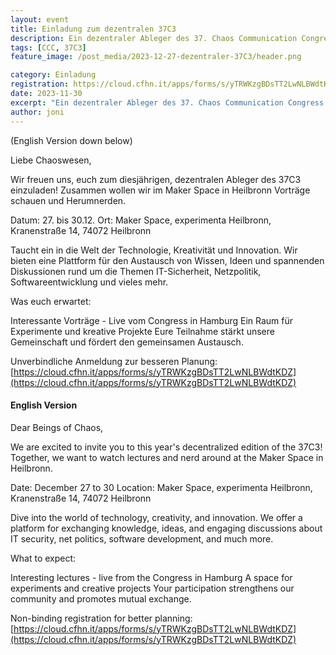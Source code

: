 ```yaml
---
layout: event
title: Einladung zum dezentralen 37C3
description: Ein dezentraler Ableger des 37. Chaos Communication Congress in Heilbronn
tags: [CCC, 37C3]
feature_image: /post_media/2023-12-27-dezentraler-37C3/header.png

category: Einladung
registration: https://cloud.cfhn.it/apps/forms/s/yTRWKzgBDsTT2LwNLBWdtKDZ
date: 2023-11-30
excerpt: "Ein dezentraler Ableger des 37. Chaos Communication Congress in Heilbronn"
author: joni
---
```

(English Version down below)

Liebe Chaoswesen,

Wir freuen uns, euch zum diesjährigen, dezentralen Ableger des 37C3 einzuladen! Zusammen wollen wir im Maker Space in Heilbronn Vorträge schauen und Herumnerden.

Datum: 27. bis 30.12.
Ort: Maker Space, experimenta Heilbronn, Kranenstraße 14, 74072 Heilbronn

Taucht ein in die Welt der Technologie, Kreativität und Innovation. Wir bieten eine Plattform für den Austausch von Wissen, Ideen und spannenden Diskussionen rund um die Themen IT-Sicherheit, Netzpolitik, Softwareentwicklung und vieles mehr.


Was euch erwartet:

Interessante Vorträge - Live vom Congress in Hamburg
Ein Raum für Experimente und kreative Projekte
Eure Teilnahme stärkt unsere Gemeinschaft und fördert den gemeinsamen Austausch. 

Unverbindliche Anmeldung zur besseren Planung: [https://cloud.cfhn.it/apps/forms/s/yTRWKzgBDsTT2LwNLBWdtKDZ](https://cloud.cfhn.it/apps/forms/s/yTRWKzgBDsTT2LwNLBWdtKDZ)


#### English Version

Dear Beings of Chaos,

We are excited to invite you to this year's decentralized edition of the 37C3! Together, we want to watch lectures and nerd around at the Maker Space in Heilbronn.

Date: December 27 to 30
Location: Maker Space, experimenta Heilbronn, Kranenstraße 14, 74072 Heilbronn

Dive into the world of technology, creativity, and innovation. We offer a platform for exchanging knowledge, ideas, and engaging discussions about IT security, net politics, software development, and much more.

What to expect:

Interesting lectures - live from the Congress in Hamburg
A space for experiments and creative projects
Your participation strengthens our community and promotes mutual exchange.

Non-binding registration for better planning: [https://cloud.cfhn.it/apps/forms/s/yTRWKzgBDsTT2LwNLBWdtKDZ](https://cloud.cfhn.it/apps/forms/s/yTRWKzgBDsTT2LwNLBWdtKDZ)

